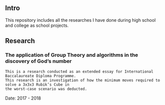 ## Intro
This repository includes all the researches I have done during high school and college as school projects. 


## Research
###  The application of Group Theory and algorithms in the discovery of God’s number
  ```
  This is a research conducted as an extended essay for International Baccalaureate Diploma Programme. 
  This research is an investigation of how the minimum moves required to solve a 3x3x3 Rubik’s Cube in 
  the worst-case scenario was deducted.
  ```
Date: 2017 - 2018
